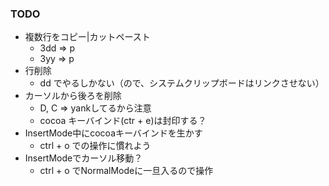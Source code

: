 ### TODO
- 複数行をコピー|カットペースト
    - 3dd => p
    - 3yy => p
- 行削除
    - dd でやるしかない（ので、システムクリップボードはリンクさせない）
- カーソルから後ろを削除
    - D, C => yankしてるから注意
    - cocoa キーバインド(ctr + e)は封印する？
- InsertMode中にcocoaキーバインドを生かす
    - ctrl + o での操作に慣れよう
- InsertModeでカーソル移動？
    - ctrl + o でNormalModeに一旦入るので操作
